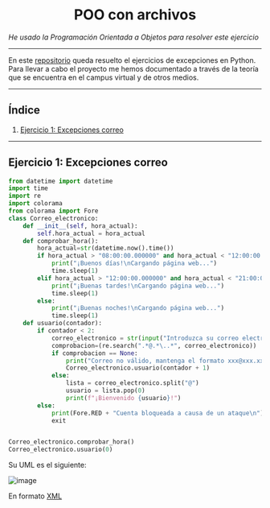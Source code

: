 <h1 align="center">POO con archivos</h1>

*He usado la Programación Orientada a Objetos para resolver este ejercicio*

---

En este [repositorio](https://github.com/Diegodesantos1/Ejercicios_Excepciones_POO) queda resuelto el ejercicios de excepciones en Python. Para llevar a cabo el proyecto me hemos documentado a través de la teoría que se encuentra en el campus virtual y de otros medios.

***

## Índice
1. [Ejercicio 1: Excepciones correo  ](#id1)

***

## Ejercicio 1: Excepciones correo<a name="id1"></a>



```python
from datetime import datetime
import time
import re
import colorama
from colorama import Fore
class Correo_electronico:
    def __init__(self, hora_actual):
        self.hora_actual = hora_actual
    def comprobar_hora():
        hora_actual=str(datetime.now().time())
        if hora_actual > "08:00:00.000000" and hora_actual < "12:00:00.000000":
            print("¡Buenos días!\nCargando página web...")
            time.sleep(1)
        elif hora_actual > "12:00:00.000000" and hora_actual < "21:00:00.000000":
            print("¡Buenas tardes!\nCargando página web...")
            time.sleep(1)
        else:
            print("¡Buenas noches!\nCargando página web...")
            time.sleep(1)
    def usuario(contador):
        if contador < 2:
            correo_electronico = str(input("Introduzca su correo electrónico:\n"))
            comprobacion=(re.search(".*@.*\..*", correo_electronico))
            if comprobacion == None:
                print("Correo no válido, mantenga el formato xxx@xxx.xx\n")
                Correo_electronico.usuario(contador + 1)
            else:
                lista = correo_electronico.split("@")
                usuario = lista.pop(0)
                print(f"¡Bienvenido {usuario}!")
        else:
            print(Fore.RED + "Cuenta bloqueada a causa de un ataque\n")
            exit


Correo_electronico.comprobar_hora()
Correo_electronico.usuario(0)
```
Su UML es el siguiente:

![image](https://user-images.githubusercontent.com/91721855/159692536-197011bd-283b-4095-9e79-f33fcbb2f4ec.png)


En formato [XML]()
